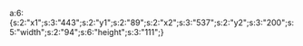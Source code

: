 a:6:{s:2:"x1";s:3:"443";s:2:"y1";s:2:"89";s:2:"x2";s:3:"537";s:2:"y2";s:3:"200";s:5:"width";s:2:"94";s:6:"height";s:3:"111";}